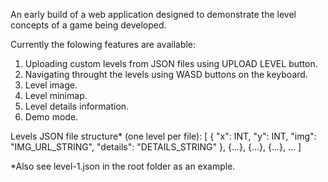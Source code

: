 An early build of a web application designed to demonstrate the level concepts of a game being developed.

Currently the folowing features are available:
1. Uploading custom levels from JSON files using UPLOAD LEVEL button.
2. Navigating throught the levels using WASD buttons on the keyboard.
3. Level image.
4. Level minimap.
5. Level details information.
6. Demo mode.

Levels JSON file structure* (one level per file):
[
    { "x": INT, "y": INT, "img": "IMG_URL_STRING", "details": "DETAILS_STRING" },
    {...},
    {...},
    {...},
    ...
]

*Also see level-1.json in the root folder as an example.
